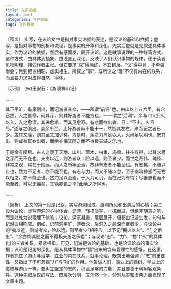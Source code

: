 ```yaml
---
title: 先实后虚
layout: post
categories: 写作基础
tags: 写作基础
---
```


〔释义〕 实写，在议论文中是指对事实论据的表述，是议论的基础和依据；虚写，是指对事物的剖析和说理，是事实的升华和深化。先实后虚就是先叙述具体事实，作为议论的依据，然后有感而发，展开议论。这是就事说理的一种谋篇方式。这种方式，由具体到抽象，由浅显到深化，反映了人们认识事物的规律，便于读者见物明理，接受作者主张。但它要求“叙”得简练，不宜铺展，“议”得中肯，不牵强附会；做到叙议相联，虚实相生，所叙之“事”，与所议之“理”不仅有内在的联系，而且要力求对应得自然、得体。

〔示例〕 (宋)王安石：《游褒禅山记》

……

其下平旷，有泉侧出，而记游者甚众，——所谓“前洞”也。由山以上五六里，有穴窈然，入之甚寒，问其深，则其好游者不能穷也，——谓之“后洞”。余与四人拥火以入，入之愈深，其进愈难，而其见愈奇。有怠而欲出者，日：“不出，火且尽。”遂与之俱出。盖余所至，比好游者尚不能十一，然视其左右，来而记之者已少。盖其又深，则其至又加少矣。方是时，余之力尚足以入，火尚足以明也。既其出，则或咎其欲出者，而余亦悔其随之而不得极夫游之乐也。

于是余有叹焉。古人之观于天地、山川、草木、虫鱼、鸟兽，往往有得，以其求思之深而无不在也。夫夷以近，则游者众；险以远，则至者少。而世之奇伟、瑰怪、非常之观，常在于险远，而人之所罕至焉，故非有志者不能至也。有志矣，不随以止也，然力不足者，亦不能至也。有志与力，而又不随以怠，至于幽暗昏惑而无物以相之，亦不能至也。然力足以至焉，于人为可讥，而在己为有悔；尽吾志也而不能至者，可以无悔矣，其孰能讥之乎?此余之所得也。

……

〔简析〕 上文的第一段是记叙，实写游洞经过、游洞所见和出洞后的心情；第二段为议论，虚写游洞的心得体会。记游，轻描淡写，一掠而过，但绝非随意之笔，而是处处为说理埋下伏笔；议论，深沉凝重，层层展开，但都由记游生发，句句与记游遥相呼应。例如，记前洞平旷，游者众，后洞入之愈深而至者少；与议论中的“夷以近，则游者众，险以远，则至者少”相呼应。以下记“拥火以入”、“与之俱出”、“余亦悔其随之而不得极夫游之乐也”；与议论“志”、“力”、“物”(“火”的具体化)的三者关系，紧紧相扣。可见，记游是议论的基础，也是论证论点的事实论据；议论是记游的深化，是从具体事物中“悟”出来的含有哲理性的感慨。在这里，作者抓住了游山与治学、立业的内在联系，就事论理，既突出地强调了“志”的重要性，又指出了不可忽视“力”与“物”的作用。他告诫人们，事业上的建树、学业上的进取与游山一样，要树立坚定的志向，积蓄足够的力量，并且要善于利用客观条件。这种先叙后议的写法，既层次分明，又浑然一体，分别从实和虚两方面表现了文章主题。 